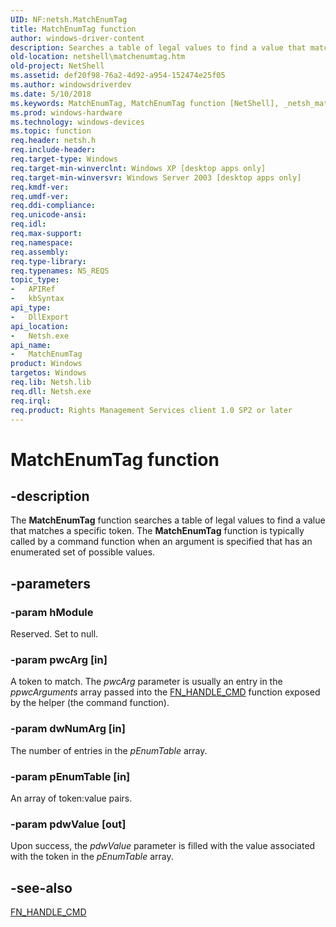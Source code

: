 ```yaml
---
UID: NF:netsh.MatchEnumTag
title: MatchEnumTag function
author: windows-driver-content
description: Searches a table of legal values to find a value that matches a specific token.
old-location: netshell\matchenumtag.htm
old-project: NetShell
ms.assetid: def20f98-76a2-4d92-a954-152474e25f05
ms.author: windowsdriverdev
ms.date: 5/10/2018
ms.keywords: MatchEnumTag, MatchEnumTag function [NetShell], _netsh_matchenumtag, netsh/MatchEnumTag, netshell.matchenumtag
ms.prod: windows-hardware
ms.technology: windows-devices
ms.topic: function
req.header: netsh.h
req.include-header: 
req.target-type: Windows
req.target-min-winverclnt: Windows XP [desktop apps only]
req.target-min-winversvr: Windows Server 2003 [desktop apps only]
req.kmdf-ver: 
req.umdf-ver: 
req.ddi-compliance: 
req.unicode-ansi: 
req.idl: 
req.max-support: 
req.namespace: 
req.assembly: 
req.type-library: 
req.typenames: NS_REQS
topic_type:
-	APIRef
-	kbSyntax
api_type:
-	DllExport
api_location:
-	Netsh.exe
api_name:
-	MatchEnumTag
product: Windows
targetos: Windows
req.lib: Netsh.lib
req.dll: Netsh.exe
req.irql: 
req.product: Rights Management Services client 1.0 SP2 or later
---
```


# MatchEnumTag function


## -description


The 
<b>MatchEnumTag</b> function searches a table of legal values to find a value that matches a specific token. The 
<b>MatchEnumTag</b> function is typically called by a command function when an argument is specified that has an enumerated set of possible values.


## -parameters




### -param hModule

Reserved. Set to null.


### -param pwcArg [in]

A token to match. The <i>pwcArg</i> parameter is usually an entry in the <i>ppwcArguments</i> array passed into the 
<a href="https://msdn.microsoft.com/5058e202-9ad4-4789-97db-3c13b4a1c337">FN_HANDLE_CMD</a> function exposed by the helper (the command function).


### -param dwNumArg [in]

The number of entries in the <i>pEnumTable</i> array.


### -param pEnumTable [in]

An array of token:value pairs.


### -param pdwValue [out]

Upon success, the <i>pdwValue</i> parameter is filled with the value associated with the token in the <i>pEnumTable</i> array.


## -see-also




<a href="https://msdn.microsoft.com/5058e202-9ad4-4789-97db-3c13b4a1c337">FN_HANDLE_CMD</a>
 

 


